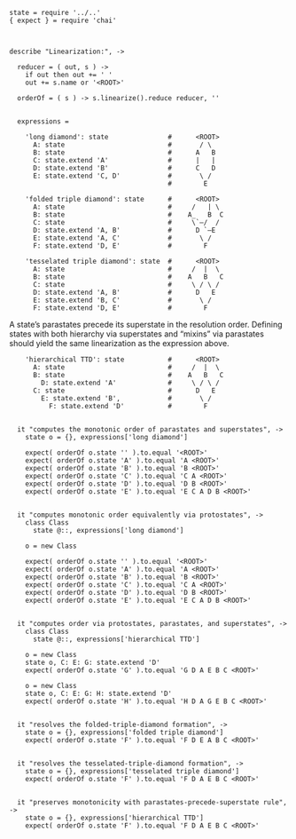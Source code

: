     state = require '../..'
    { expect } = require 'chai'



    describe "Linearization:", ->

      reducer = ( out, s ) ->
        if out then out += ' '
        out += s.name or '<ROOT>'

      orderOf = ( s ) -> s.linearize().reduce reducer, ''


      expressions =

        'long diamond': state               #      <ROOT>
          A: state                          #       / \
          B: state                          #      A   B
          C: state.extend 'A'               #      |   |
          D: state.extend 'B'               #      C   D
          E: state.extend 'C, D'            #       \ /
                                            #        E

        'folded triple diamond': state      #      <ROOT>
          A: state                          #     /   | \
          B: state                          #    A_   B  C
          C: state                          #     \`–/  /
          D: state.extend 'A, B'            #      D `–E
          E: state.extend 'A, C'            #       \ /
          F: state.extend 'D, E'            #        F

        'tesselated triple diamond': state  #      <ROOT>
          A: state                          #     /  |  \
          B: state                          #    A   B   C
          C: state                          #     \ / \ /
          D: state.extend 'A, B'            #      D   E
          E: state.extend 'B, C'            #       \ /
          F: state.extend 'D, E'            #        F

A state’s parastates precede its superstate in the resolution order. Defining
states with both hierarchy via superstates and “mixins” via parastates should
yield the same linearization as the expression above.

        'hierarchical TTD': state           #      <ROOT>
          A: state                          #     /  |  \
          B: state                          #    A   B   C
            D: state.extend 'A'             #     \ / \ /
          C: state                          #      D   E
            E: state.extend 'B',            #       \ /
              F: state.extend 'D'           #        F


      it "computes the monotonic order of parastates and superstates", ->
        state o = {}, expressions['long diamond']

        expect( orderOf o.state '' ).to.equal '<ROOT>'
        expect( orderOf o.state 'A' ).to.equal 'A <ROOT>'
        expect( orderOf o.state 'B' ).to.equal 'B <ROOT>'
        expect( orderOf o.state 'C' ).to.equal 'C A <ROOT>'
        expect( orderOf o.state 'D' ).to.equal 'D B <ROOT>'
        expect( orderOf o.state 'E' ).to.equal 'E C A D B <ROOT>'


      it "computes monotonic order equivalently via protostates", ->
        class Class
          state @::, expressions['long diamond']

        o = new Class

        expect( orderOf o.state '' ).to.equal '<ROOT>'
        expect( orderOf o.state 'A' ).to.equal 'A <ROOT>'
        expect( orderOf o.state 'B' ).to.equal 'B <ROOT>'
        expect( orderOf o.state 'C' ).to.equal 'C A <ROOT>'
        expect( orderOf o.state 'D' ).to.equal 'D B <ROOT>'
        expect( orderOf o.state 'E' ).to.equal 'E C A D B <ROOT>'


      it "computes order via protostates, parastates, and superstates", ->
        class Class
          state @::, expressions['hierarchical TTD']

        o = new Class
        state o, C: E: G: state.extend 'D'
        expect( orderOf o.state 'G' ).to.equal 'G D A E B C <ROOT>'

        o = new Class
        state o, C: E: G: H: state.extend 'D'
        expect( orderOf o.state 'H' ).to.equal 'H D A G E B C <ROOT>'


      it "resolves the folded-triple-diamond formation", ->
        state o = {}, expressions['folded triple diamond']
        expect( orderOf o.state 'F' ).to.equal 'F D E A B C <ROOT>'


      it "resolves the tesselated-triple-diamond formation", ->
        state o = {}, expressions['tesselated triple diamond']
        expect( orderOf o.state 'F' ).to.equal 'F D A E B C <ROOT>'


      it "preserves monotonicity with parastates-precede-superstate rule", ->
        state o = {}, expressions['hierarchical TTD']
        expect( orderOf o.state 'F' ).to.equal 'F D A E B C <ROOT>'
